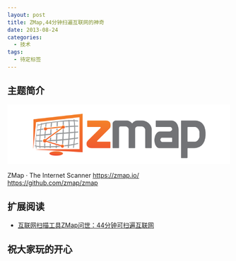 ```yaml
---
layout: post
title: ZMap,44分钟扫遍互联网的神奇
date: 2013-08-24
categories:
  - 技术
tags:
  - 待定标签
---
```

## 主题简介

[![ZMap](/img/article/2013-08/24-01.png)](https://zmap.io/‎)

ZMap · The Internet Scanner
https://zmap.io/‎
https://github.com/zmap/zmap‎

## 扩展阅读

* [互联网扫描工具ZMap问世：44分钟可扫遍互联网](http://tech.qq.com/a/20130820/011571.htm)

## 祝大家玩的开心

